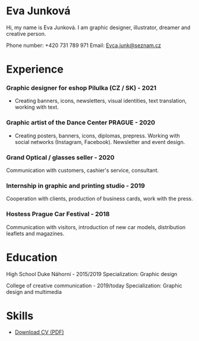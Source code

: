 

# Eva Junková

Hi, my name is Eva Junková. I am graphic designer, illustrator, dreamer and creative person.

Phone number: +420 731 789 971
Email: Evca.junk@seznam.cz


# Experience

### Graphic designer for eshop Pilulka (CZ / SK) - 2021

- Creating banners, icons, newsletters, visual identities, text translation, working with text.



### Graphic artist of the Dance Center PRAGUE - 2020

- Creating posters, banners, icons, diplomas, prepress. Working with social networks (Instagram, Facebook). Newsletter and event design.


### Grand Optical / glasses seller - 2020

Communication with customers, cashier's service, consultant. 


### Internship in graphic and printing studio - 2019

Cooperation with clients, production of business cards, work with the press.




### Hostess Prague Car Festival - 2018

Communication with visitors, introduction of new car models, distribution leaflets and magazines.


# Education

High School Duke Náhorní - 2015/2019
Specialization: Graphic design

College of creative communication - 2019/today
Specialization: Graphic design and multimedia


# Skills

<!-- Not just software, please! See Caroline Win’s skills section: https://www.carolinewin.com/resume -->

- [Download CV (PDF)](pdf/cv-2021-11-jgagne.pdf) <!-- At the top or bottom? -->
